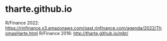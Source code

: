 # tharte.github.io

R/Finance 2022: https://rinfinance.s3.amazonaws.com/past.rinfinance.com/agenda/2022/ThomasHarte.html
R/Finance 2016: http://tharte.github.io/mbt/
